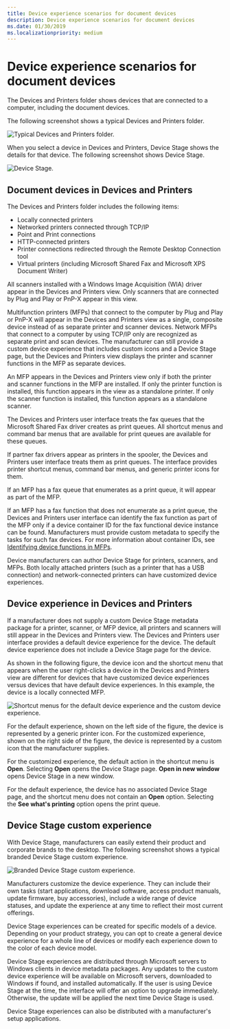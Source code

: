 ```yaml
---
title: Device experience scenarios for document devices
description: Device experience scenarios for document devices
ms.date: 01/30/2019
ms.localizationpriority: medium
---
```


# Device experience scenarios for document devices

The Devices and Printers folder shows devices that are connected to a computer, including the document devices.

The following screenshot shows a typical Devices and Printers folder.

![Typical Devices and Printers folder.](images/devicestage002.png)

When you select a device in Devices and Printers, Device Stage shows the details for that device. The following screenshot shows Device Stage. 

![Device Stage.](images/devicestage003.png)

## Document devices in Devices and Printers

The Devices and Printers folder includes the following items:

- Locally connected printers
- Networked printers connected through TCP/IP
- Point and Print connections
- HTTP-connected printers
- Printer connections redirected through the Remote Desktop Connection tool
- Virtual printers (including Microsoft Shared Fax and Microsoft XPS Document Writer)

All scanners installed with a Windows Image Acquisition (WIA) driver appear in the Devices and Printers view. Only scanners that are connected by Plug and Play or PnP-X appear in this view.

Multifunction printers (MFPs) that connect to the computer by Plug and Play or PnP-X will appear in the Devices and Printers view as a single, composite device instead of as separate printer and scanner devices. Network MFPs that connect to a computer by using TCP/IP only are recognized as separate print and scan devices. The manufacturer can still provide a custom device experience that includes custom icons and a Device Stage page, but the Devices and Printers view displays the printer and scanner functions in the MFP as separate devices.

An MFP appears in the Devices and Printers view only if both the printer and scanner functions in the MFP are installed. If only the printer function is installed, this function appears in the view as a standalone printer. If only the scanner function is installed, this function appears as a standalone scanner.

The Devices and Printers user interface treats the fax queues that the Microsoft Shared Fax driver creates as print queues. All shortcut menus and command bar menus that are available for print queues are available for these queues.

If partner fax drivers appear as printers in the spooler, the Devices and Printers user interface treats them as print queues. The interface provides printer shortcut menus, command bar menus, and generic printer icons for them.

If an MFP has a fax queue that enumerates as a print queue, it will appear as part of the MFP.

If an MFP has a fax function that does not enumerate as a print queue, the Devices and Printers user interface can identify the fax function as part of the MFP only if a device container ID for the fax functional device instance can be found. Manufacturers must provide custom metadata to specify the tasks for such fax devices. For more information about container IDs, see [Identifying device functions in MFPs](identifying-device-functions-in-mfps.md).

Device manufacturers can author Device Stage for printers, scanners, and MFPs. Both locally attached printers (such as a printer that has a USB connection) and network-connected printers can have customized device experiences.

## Device experience in Devices and Printers

If a manufacturer does not supply a custom Device Stage metadata package for a printer, scanner, or MFP device, all printers and scanners will still appear in the Devices and Printers view. The Devices and Printers user interface provides a default device experience for the device. The default device experience does not include a Device Stage page for the device.

As shown in the following figure, the device icon and the shortcut menu that appears when the user right-clicks a device in the Devices and Printers view are different for devices that have customized device experiences versus devices that have default device experiences. In this example, the device is a locally connected MFP.

![Shortcut menus for the default device experience and the custom device experience.](images/devicestage004.png)

For the default experience, shown on the left side of the figure, the device is represented by a generic printer icon. For the customized experience, shown on the right side of the figure, the device is represented by a custom icon that the manufacturer supplies. 

For the customized experience, the default action in the shortcut menu is **Open**. Selecting **Open** opens the Device Stage page. **Open in new window** opens Device Stage in a new window. 

For the default experience, the device has no associated Device Stage page, and the shortcut menu does not contain an **Open** option. Selecting the **See what's printing** option opens the print queue.

## Device Stage custom experience

With Device Stage, manufacturers can easily extend their product and corporate brands to the desktop. The following screenshot shows a typical branded Device Stage custom experience.

![Branded Device Stage custom experience.](images/devicestage005.jpg)

Manufacturers customize the device experience. They can include their own tasks (start applications, download software, access product manuals, update firmware, buy accessories), include a wide range of device statuses, and update the experience at any time to reflect their most current offerings. 

Device Stage experiences can be created for specific models of a device. Depending on your product strategy, you can opt to create a general device experience for a whole line of devices or modify each experience down to the color of each device model.

Device Stage experiences are distributed through Microsoft servers to Windows clients in device metadata packages. Any updates to the custom device experience will be available on Microsoft servers, downloaded to Windows if found, and installed automatically. If the user is using Device Stage at the time, the interface will offer an option to upgrade immediately. Otherwise, the update will be applied the next time Device Stage is used.

Device Stage experiences can also be distributed with a manufacturer's setup applications.

